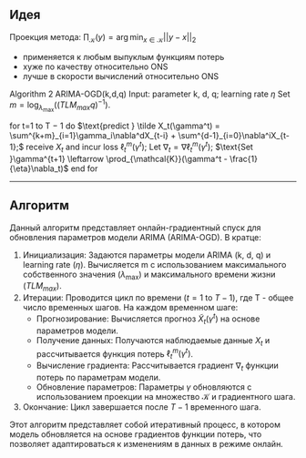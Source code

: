 ## Идея

Проекция метода: $\prod_{\mathcal{K}}(y) = \arg\min_{x\in\mathcal{K}}||y - x||_2$

- применяется к любым выпуклым функциям потерь
- хуже по качеству относительно ONS
- лучше в скорости вычислений относительно ONS

$\text{Algorithm 2 ARIMA-OGD(k,d,q)}$ $\text{Input: parameter k, d, q; learning rate } \eta$ $\text{Set } m = \log_{\lambda_{\max}} ((TLM_{max}q)^{−1}).$

$\text{for t=1 to T − 1 do}$ 
	$\text{predict } \tilde X_t(\gamma^t) = \sum^{k+m}_{i=1}\gamma_i\nabla^dX_{t-i} + \sum^{d-1}_{i=0}\nabla^iX_{t-1};$
	$\text{receive } X_t \text{ and incur loss } \ell^m_t(\gamma^t);$ $\text{Let }\nabla_t = \nabla\ell^m_t(\gamma^t);$
	$\text{Set }\gamma^{t+1} \leftarrow \prod_{\mathcal{K}}(\gamma^t - \frac{1}{\eta}\nabla_t)$ 
$\text{end for}$

---

## Алгоритм

Данный алгоритм представляет онлайн-градиентный спуск для обновления параметров модели ARIMA (ARIMA-OGD). В кратце:

1. Инициализация: Задаются параметры модели $\text{ARIMA (k, d, q)}$ и learning rate ($\eta$). Вычисляется m с использованием максимального собственного значения $(\lambda_{\max})$ и максимального времени жизни $(TLM_{max}$).
2. Итерации: Проводится цикл по времени $(t=1 \text{ to } T-1)$, где T - общее число временных шагов. На каждом временном шаге:
    - Прогнозирование: Вычисляется прогноз $\tilde X_t(\gamma^t)$ на основе параметров модели.
    - Получение данных: Получаются наблюдаемые данные $X_t$ и рассчитывается функция потерь $\ell^m_t(\gamma^t)$.
    - Вычисление градиента: Рассчитывается градиент $\nabla_t$ функции потерь по параметрам модели.
    - Обновление параметров: Параметры $\gamma$ обновляются с использованием проекции на множество $\mathcal{K}$ и градиентного шага.
3. Окончание: Цикл завершается после $T-1$ временного шага.

Этот алгоритм представляет собой итеративный процесс, в котором модель обновляется на основе градиентов функции потерь, что позволяет адаптироваться к изменениям в данных в режиме онлайн.

